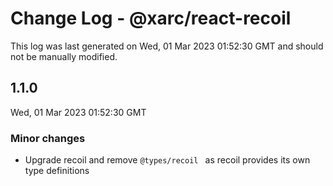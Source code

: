 # Change Log - @xarc/react-recoil

This log was last generated on Wed, 01 Mar 2023 01:52:30 GMT and should not be manually modified.

## 1.1.0
Wed, 01 Mar 2023 01:52:30 GMT

### Minor changes

- Upgrade recoil and remove `@types/recoil ` as recoil provides its own type definitions

